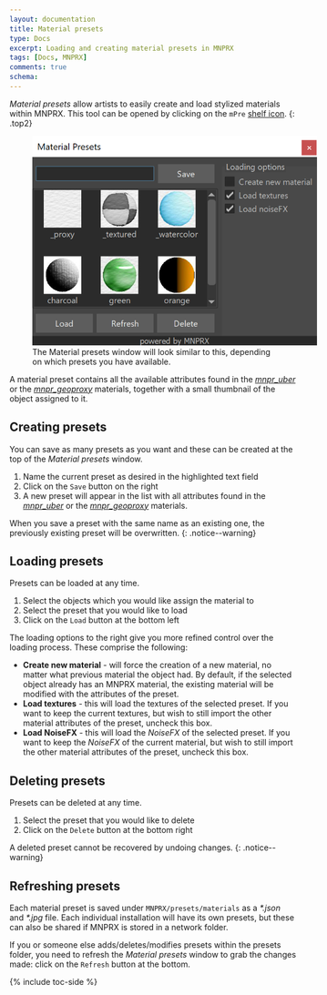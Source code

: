 ```yaml
---
layout: documentation
title: Material presets
type: Docs
excerpt: Loading and creating material presets in MNPRX
tags: [Docs, MNPRX]
comments: true
schema:
---
```


_Material presets_ allow artists to easily create and load stylized materials within MNPRX. This tool can be opened by clicking on the `mPre` [shelf icon](../shelf).
{: .top2}

<figure class="align-center">
	<img src="/images/MNPRX/material-presets.png" alt="Material presets window" style="max-width: 500px">
	<figcaption>The Material presets window will look similar to this, depending on which presets you have available.</figcaption>
</figure>

A material preset contains all the available attributes found in the _[mnpr_uber](../uber)_ or the _[mnpr_geoproxy](../proxy)_ materials, together with a small thumbnail of the object assigned to it.


## Creating presets
You can save as many presets as you want and these can be created at the top of the _Material presets_ window.
1. Name the current preset as desired in the highlighted text field
1. Click on the `Save` button on the right
1. A new preset will appear in the list with all attributes found in the _[mnpr_uber](../uber)_ or the _[mnpr_geoproxy](../proxy)_ materials.

When you save a preset with the same name as an existing one, the previously existing preset will be overwritten.
{: .notice--warning}


## Loading presets
Presets can be loaded at any time.
1. Select the objects which you would like assign the material to
1. Select the preset that you would like to load
1. Click on the `Load` button at the bottom left

The loading options to the right give you more refined control over the loading process. These comprise the following:

* **Create new material** - will force the creation of a new material, no matter what previous material the object had. By default, if the selected object already has an MNPRX material, the existing material will be modified with the attributes of the preset.
* **Load textures** - this will load the textures of the selected preset. If you want to keep the current textures, but wish to still import the other material attributes of the preset, uncheck this box.
* **Load NoiseFX** - this will load the _NoiseFX_ of the selected preset. If you want to keep the _NoiseFX_ of the current material, but wish to still import the other material attributes of the preset, uncheck this box.


## Deleting presets
Presets can be deleted at any time.
1. Select the preset that you would like to delete
1. Click on the `Delete` button at the bottom right

 A deleted preset cannot be recovered by undoing changes.
 {: .notice--warning}

## Refreshing presets
Each material preset is saved under `MNPRX/presets/materials` as a _\*.json_ and _\*.jpg_ file. Each individual installation will have its own presets, but these can also be shared if MNPRX is stored in a network folder.

If you or someone else adds/deletes/modifies presets within the presets folder, you need to refresh the _Material presets_ window to grab the changes made: click on the `Refresh` button at the bottom.

{% include toc-side %}
